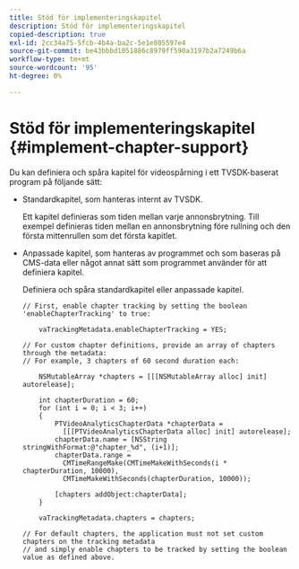 ```yaml
---
title: Stöd för implementeringskapitel
description: Stöd för implementeringskapitel
copied-description: true
exl-id: 2cc34a75-5fcb-4b4a-ba2c-5e1e805597e4
source-git-commit: be43bbbd1051886c8979ff590a3197b2a7249b6a
workflow-type: tm+mt
source-wordcount: '95'
ht-degree: 0%

---
```


# Stöd för implementeringskapitel {#implement-chapter-support}

Du kan definiera och spåra kapitel för videospårning i ett TVSDK-baserat program på följande sätt:

* Standardkapitel, som hanteras internt av TVSDK.

   Ett kapitel definieras som tiden mellan varje annonsbrytning. Till exempel definieras tiden mellan en annonsbrytning före rullning och den första mittenrullen som det första kapitlet.
* Anpassade kapitel, som hanteras av programmet och som baseras på CMS-data eller något annat sätt som programmet använder för att definiera kapitel.

   Definiera och spåra standardkapitel eller anpassade kapitel.

   ```
   // First, enable chapter tracking by setting the boolean 'enableChapterTracking' to true: 
   
       vaTrackingMetadata.enableChapterTracking = YES; 
   
   // For custom chapter definitions, provide an array of chapters through the metadata:  
   // For example, 3 chapters of 60 second duration each: 
   
       NSMutableArray *chapters = [[[NSMutableArray alloc] init] autorelease]; 
   
       int chapterDuration = 60; 
       for (int i = 0; i < 3; i++) 
       { 
           PTVideoAnalyticsChapterData *chapterData =  
             [[[PTVideoAnalyticsChapterData alloc] init] autorelease]; 
           chapterData.name = [NSString stringWithFormat:@"chapter_%d", (i+1)]; 
           chapterData.range =  
             CMTimeRangeMake(CMTimeMakeWithSeconds(i * chapterDuration, 10000),  
             CMTimeMakeWithSeconds(chapterDuration, 10000)); 
   
           [chapters addObject:chapterData]; 
       } 
   
       vaTrackingMetadata.chapters = chapters; 
   
   // For default chapters, the application must not set custom chapters on the tracking metadata  
   // and simply enable chapters to be tracked by setting the boolean value as defined above.
   ```
